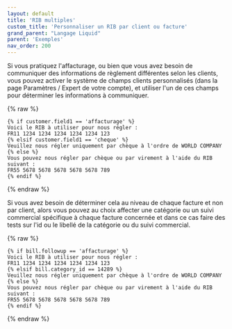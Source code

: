 ```yaml
---
layout: default
title: 'RIB multiples'
custom_title: 'Personnaliser un RIB par client ou facture'
grand_parent: "Langage Liquid"
parent: 'Exemples'
nav_order: 200
---
```


Si vous pratiquez l'affacturage, ou bien que vous avez besoin de communiquer des informations de règlement différentes selon les clients, vous pouvez activer le système de champs clients personnalisés (dans la page Paramètres / Expert de votre compte), et utiliser l'un de ces champs pour déterminer les informations à communiquer.

{% raw %}
```liquid
{% if customer.field1 == 'affacturage' %}
Voici le RIB à utiliser pour nous régler :
FR11 1234 1234 1234 1234 1234 123
{% elsif customer.field1 == 'cheque' %}
Veuillez nous régler uniquement par chèque à l'ordre de WORLD COMPANY
{% else %}
Vous pouvez nous régler par chèque ou par virement à l'aide du RIB suivant :
FR55 5678 5678 5678 5678 5678 789
{% endif %}
```
{% endraw %}

Si vous avez besoin de déterminer cela au niveau de chaque facture et non par client, alors vous pouvez au choix affecter une catégorie ou un suivi commercial spécifique à chaque facture concernée et dans ce cas faire des tests sur l'id ou le libellé de la catégorie ou du suivi commercial.

{% raw %}
```liquid
{% if bill.followup == 'affacturage' %}
Voici le RIB à utiliser pour nous régler :
FR11 1234 1234 1234 1234 1234 123
{% elsif bill.category_id == 14289 %}
Veuillez nous régler uniquement par chèque à l'ordre de WORLD COMPANY
{% else %}
Vous pouvez nous régler par chèque ou par virement à l'aide du RIB suivant :
FR55 5678 5678 5678 5678 5678 789
{% endif %}
```
{% endraw %}
